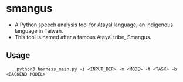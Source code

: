 # smangus #

+ A Python speech analysis tool for Atayal language, an indigenous language in Taiwan.
+ This tool is named after a famous Atayal tribe, Smangus.

## Usage ##

```shell
    python3 harness_main.py -i <INPUT_DIR> -m <MODE> -t <TASK> -b <BACKEND MODEL>
```
